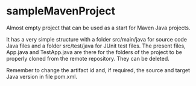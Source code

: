 # sampleMavenProject
Almost empty project that can be used as a start for Maven Java projects.

It has a very simple structure with a folder src/main/java for source code Java files and a folder src/test/java for JUnit test files. The present files, App.java and TestApp.java are there for the folders of the project to be properly cloned from the remote repository. They can be deleted.

Remember to change the artifact id and, if required, the source and target Java version in file pom.xml.

